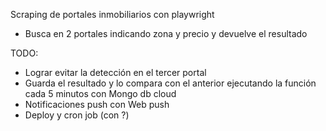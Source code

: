 Scraping de portales inmobiliarios con playwright

- Busca en 2 portales indicando zona y precio y devuelve el resultado

TODO:

- Lograr evitar la detección en el tercer portal
- Guarda el resultado y lo compara con el anterior ejecutando la función cada 5 minutos con Mongo db cloud
- Notificaciones push con Web push
- Deploy y cron job (con ?)
